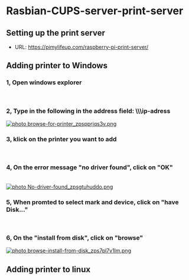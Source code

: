 # Rasbian-CUPS-server-print-server

## Setting up the print server
- URL: https://pimylifeup.com/raspberry-pi-print-server/ 

## Adding printer to Windows
<h3> 1, Open windows explorer </h3> <br>

<h3> 2, Type in the following in the address field: \\\ip-adress </h3>
<a href="http://s44.photobucket.com/user/erik-danielsen/media/browse-for-printer_zpspprjqs3v.png.html" target="_blank"><img   src="http://i44.photobucket.com/albums/f48/erik-danielsen/browse-for-printer_zpspprjqs3v.png" border="0" alt=" photo browse-for-printer_zpspprjqs3v.png"/></a>

<h3> 3, klick on the printer you want to add </h3> <br>

<h3> 4, On the error message "no driver found", click on "OK" </h3> <br>
<a href="http://s44.photobucket.com/user/erik-danielsen/media/No-driver-found_zpsgtuhuddo.png.html" target="_blank"><img src="http://i44.photobucket.com/albums/f48/erik-danielsen/No-driver-found_zpsgtuhuddo.png" border="0" alt=" photo No-driver-found_zpsgtuhuddo.png"/></a>

<h3> 5, When promted to select mark and device, click on "have Disk..." </h3> <br>


<h3> 6, On the "install from disk", click on "browse" </h3>
<a href="http://s44.photobucket.com/user/erik-danielsen/media/browse-install-from-disk_zps7pl7v1lm.png.html" target="_blank"><img src="http://i44.photobucket.com/albums/f48/erik-danielsen/browse-install-from-disk_zps7pl7v1lm.png" border="0" alt=" photo browse-install-from-disk_zps7pl7v1lm.png"/></a>

## Adding printer to linux
